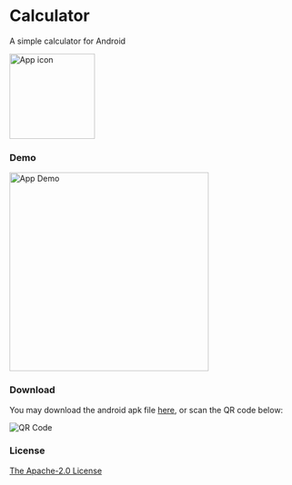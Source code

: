# Calculator
A simple calculator for Android

<img src="resources/icon.png" width="150" alt="App icon" />

### Demo
<img src="resources/app-function-demo.gif" width="350" alt="App Demo" />

### Download
You may download the android apk file <a href="http://envoy-public.oss-cn-shenzhen.aliyuncs.com/runnable/calculator.apk" target="_blank">here</a>, or scan the QR code below:

![QR Code](https://qr.api.cli.im/qr?data=http%253A%252F%252Fenvoy-public.oss-cn-shenzhen.aliyuncs.com%252Frunnable%252Fcalculator.apk&level=H&transparent=false&bgcolor=%23ffffff&forecolor=%23000000&blockpixel=12&marginblock=1&logourl=http%3A&size=180&kid=cliim&key=644ca933141f713333f8a3239118f550)

### License
<a href="https://github.com/lonelyenvoy/Calculator/blob/master/LICENSE" target="_blank">The Apache-2.0 License</a>
